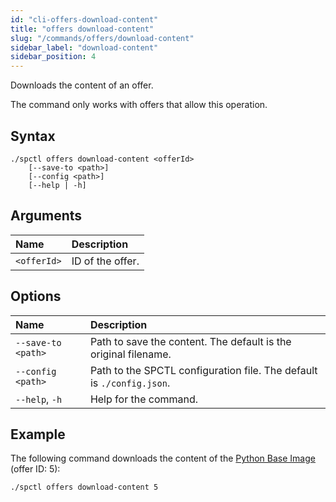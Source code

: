 ```yaml
---
id: "cli-offers-download-content"
title: "offers download-content"
slug: "/commands/offers/download-content"
sidebar_label: "download-content"
sidebar_position: 4
---
```


Downloads the content of an <a id="offer"><span className="dashed-underline">offer</span></a>.

The command only works with offers that allow this operation.

## Syntax

```
./spctl offers download-content <offerId>
    [--save-to <path>]
    [--config <path>]
    [--help | -h]
```

## Arguments

| **Name** | **Description** |
| :- | :- |
| `<offerId>` | ID of the offer. |

## Options

| **Name** | **Description** |
| :- | :- |
| `--save-to <path>` | Path to save the content. The default is the original filename. |
| `--config <path>` | Path to the SPCTL configuration file. The default is `./config.json`. |
| `--help`, `-h` | Help for the command. |

## Example

The following command downloads the content of the [Python Base Image](https://marketplace.superprotocol.com/?offer=offerId%3D5) (offer ID: 5):

```
./spctl offers download-content 5
```